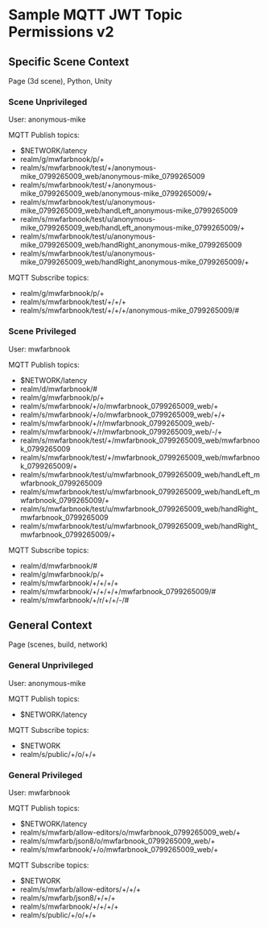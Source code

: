 # Sample MQTT JWT Topic Permissions v2

## Specific Scene Context
Page (3d scene), Python, Unity

### Scene Unprivileged

User: anonymous-mike

MQTT Publish topics:
- $NETWORK/latency
- realm/g/mwfarbnook/p/+
- realm/s/mwfarbnook/test/+/anonymous-mike_0799265009_web/anonymous-mike_0799265009
- realm/s/mwfarbnook/test/+/anonymous-mike_0799265009_web/anonymous-mike_0799265009/+
- realm/s/mwfarbnook/test/u/anonymous-mike_0799265009_web/handLeft_anonymous-mike_0799265009
- realm/s/mwfarbnook/test/u/anonymous-mike_0799265009_web/handLeft_anonymous-mike_0799265009/+
- realm/s/mwfarbnook/test/u/anonymous-mike_0799265009_web/handRight_anonymous-mike_0799265009
- realm/s/mwfarbnook/test/u/anonymous-mike_0799265009_web/handRight_anonymous-mike_0799265009/+

MQTT Subscribe topics:
- realm/g/mwfarbnook/p/+
- realm/s/mwfarbnook/test/+/+/+
- realm/s/mwfarbnook/test/+/+/+/anonymous-mike_0799265009/#

### Scene Privileged

User: mwfarbnook

MQTT Publish topics:
- $NETWORK/latency
- realm/d/mwfarbnook/#
- realm/g/mwfarbnook/p/+
- realm/s/mwfarbnook/+/o/mwfarbnook_0799265009_web/+
- realm/s/mwfarbnook/+/o/mwfarbnook_0799265009_web/+/+
- realm/s/mwfarbnook/+/r/mwfarbnook_0799265009_web/-
- realm/s/mwfarbnook/+/r/mwfarbnook_0799265009_web/-/+
- realm/s/mwfarbnook/test/+/mwfarbnook_0799265009_web/mwfarbnook_0799265009
- realm/s/mwfarbnook/test/+/mwfarbnook_0799265009_web/mwfarbnook_0799265009/+
- realm/s/mwfarbnook/test/u/mwfarbnook_0799265009_web/handLeft_mwfarbnook_0799265009
- realm/s/mwfarbnook/test/u/mwfarbnook_0799265009_web/handLeft_mwfarbnook_0799265009/+
- realm/s/mwfarbnook/test/u/mwfarbnook_0799265009_web/handRight_mwfarbnook_0799265009
- realm/s/mwfarbnook/test/u/mwfarbnook_0799265009_web/handRight_mwfarbnook_0799265009/+

MQTT Subscribe topics:
- realm/d/mwfarbnook/#
- realm/g/mwfarbnook/p/+
- realm/s/mwfarbnook/+/+/+/+
- realm/s/mwfarbnook/+/+/+/+/mwfarbnook_0799265009/#
- realm/s/mwfarbnook/+/r/+/+/-/#

## General Context
Page (scenes, build, network)

### General Unprivileged

User: anonymous-mike

MQTT Publish topics:
- $NETWORK/latency

MQTT Subscribe topics:
- $NETWORK
- realm/s/public/+/o/+/+

### General Privileged

User: mwfarbnook

MQTT Publish topics:
- $NETWORK/latency
- realm/s/mwfarb/allow-editors/o/mwfarbnook_0799265009_web/+
- realm/s/mwfarb/json8/o/mwfarbnook_0799265009_web/+
- realm/s/mwfarbnook/+/o/mwfarbnook_0799265009_web/+

MQTT Subscribe topics:
- $NETWORK
- realm/s/mwfarb/allow-editors/+/+/+
- realm/s/mwfarb/json8/+/+/+
- realm/s/mwfarbnook/+/+/+/+
- realm/s/public/+/o/+/+
